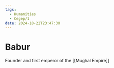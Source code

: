 ```yaml
---
tags:
  - Humanities
  - Cegep/1
date: 2024-10-22T23:47:30
---
```


# Babur

Founder and first emperor of the [[Mughal Empire]]
